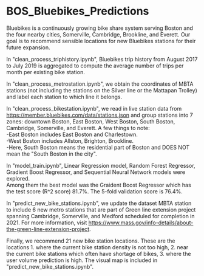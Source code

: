 # BOS_Bluebikes_Predictions

Bluebikes is a continuously growing bike share system serving Boston and the four nearby cities, Somerville, Cambridge, Brookline, and Everett. Our goal is to recommend sensible locations for new Bluebikes stations for their future expansion. 

In "clean_process_triphistory.ipynb", Bluebikes trip history from August 2017 to July 2019 is aggregated to compute the average number of trips per month per existing bike station. 

In "clean_process_metrostation.ipynb", we obtain the coordinates of MBTA stations (not including the stations on the Silver line or the Mattapan Trolley) and label each station to which line it belongs. 

In "clean_process_bikestation.ipynb", we read in live station data from https://member.bluebikes.com/data/stations.json and group stations into 7 zones: downtown Boston, East Boston, West Boston, South Boston, Cambridge, Somerville, and Everett.
A few things to note: <br />
-East Boston includes East Boston and Charlestown.<br />
-West Boston includes Allston, Brighton, Brookline.<br />
-Here, South Boston means the residential part of Boston and DOES NOT mean the "South Boston in the city".

In "model_train.ipynb", Linear Regression model, Random Forest Regressor, Gradient Boost Regressor, and Sequential Neural Network models were explored. <br /> Among them the best model was the Graident Boost Regressor which has the test score (R^2 score) 81.7%. The 5-fold validation score is 76.4%. 

In "predict_new_bike_stations.ipynb", we update the dataset MBTA station to include 6 new metro stations that are part of Green line extension project spanning Cambridge, Somerville, and Medford scheduled for completion in 2021. For more information, visit https://www.mass.gov/info-details/about-the-green-line-extension-project. 

Finally, we recommend 21 new bike station locations. These are the locations 1. where the current bike station density is not too high, 2. near the current bike stations which often have shortage of bikes, 3. where the user volume prediction is high. 
The visual map is included in "predict_new_bike_stations.ipynb".  

